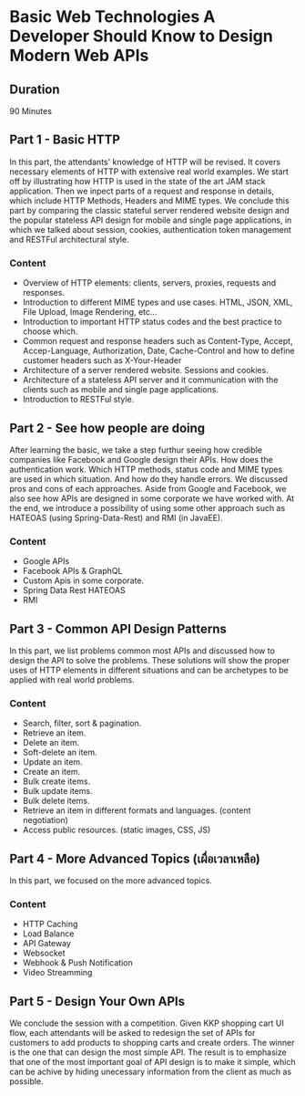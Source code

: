# Basic Web Technologies A Developer Should Know to Design Modern Web APIs

## Duration

90 Minutes
	
## Part 1 - Basic HTTP

In this part, the attendants' knowledge of HTTP will be revised. It covers necessary elements of HTTP with extensive real world examples. We start off by illustrating how HTTP is used in the state of the art JAM stack application. Then we inpect parts of a request and response in details, which include HTTP Methods, Headers and MIME types. We conclude this part by comparing the classic stateful server rendered website design and the popular stateless API design for mobile and single page applications, in which we talked about session, cookies, authentication token management and RESTFul architectural style.
	
### Content	

- Overview of HTTP elements: clients, servers, proxies, requests and responses.
- Introduction to different MIME types and use cases. HTML, JSON, XML, File Upload, Image Rendering, etc…
- Introduction to important HTTP status codes and the best practice to choose which.
- Common request and response headers such as Content-Type, Accept, Accep-Language, Authorization, Date, Cache-Control and how to define customer headers such as X-Your-Header
- Architecture of a server rendered website. Sessions and cookies.
- Architecture of a stateless API server and it communication with the clients such as mobile and single page applications. 
- Introduction to RESTFul style.
	
## Part 2 - See how people are doing

After learning the basic, we take a step furthur seeing how credible companies like Facebook and Google design their APIs. How does the authentication work. Which HTTP methods, status code and MIME types are used in which situation. And how do they handle errors. We discussed pros and cons of each approaches. Aside from Google and Facebook, we also see how APIs are designed in some corporate we have worked with. At the end, we introduce a possibility of using some other approach such as HATEOAS (using Spring-Data-Rest) and RMI (in JavaEE).
	
### Content	

- Google APIs
- Facebook APIs & GraphQL
- Custom Apis in some corporate.
- Spring Data Rest HATEOAS
- RMI
	
## Part 3 - Common API Design Patterns

In this part, we list problems common most APIs and discussed how to design the API to solve the problems. These solutions will show the proper uses of HTTP elements in different situations and can be archetypes to be applied with real world problems.
	
### Content	

- Search, filter, sort & pagination.
- Retrieve an item.
- Delete an item.
- Soft-delete an item.
- Update an item.
- Create an item.
- Bulk create items.
- Bulk update items.
- Bulk delete items.
- Retrieve an item in different formats and languages. (content negotiation)
- Access public resources. (static images, CSS, JS)
	
## Part 4 - More Advanced Topics (เผื่อเวลาเหลือ)

In this part, we focused on the more advanced topics.
	
### Content	

- HTTP Caching
- Load Balance
- API Gateway
- Websocket
- Webhook & Push Notification
- Video Streamming
	
## Part 5 - Design Your Own APIs

We conclude the session with a competition. Given KKP shopping cart UI flow, each attendants will be asked to redesign the set of APIs for customers to add products to shopping carts and create orders. The winner is the one that can design the most simple API. The result is to emphasize that one of the most important goal of API design is to make it simple, which can be achive by hiding unecessary information from the client as much as possible.
